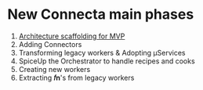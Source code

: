 # New Connecta main phases

1. [Architecture scaffolding for MVP](01.md)
2. Adding Connectors
3. Transforming legacy workers & Adopting µServices
4. SpiceUp the Orchestrator to handle recipes and cooks
5. Creating new workers
6. Extracting **𝑓n**'s from legacy workers
